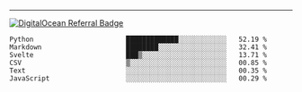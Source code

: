 ---
[![DigitalOcean Referral Badge](https://web-platforms.sfo2.digitaloceanspaces.com/WWW/Badge%203.svg)](https://www.digitalocean.com/?refcode=37fa54d82492&utm_campaign=Referral_Invite&utm_medium=Referral_Program&utm_source=badge)

<!--START_SECTION:waka-->

```text
Python                       █████████████░░░░░░░░░░░░   52.19 %
Markdown                     ████████░░░░░░░░░░░░░░░░░   32.41 %
Svelte                       ███▒░░░░░░░░░░░░░░░░░░░░░   13.71 %
CSV                          ▒░░░░░░░░░░░░░░░░░░░░░░░░   00.85 %
Text                         ░░░░░░░░░░░░░░░░░░░░░░░░░   00.35 %
JavaScript                   ░░░░░░░░░░░░░░░░░░░░░░░░░   00.29 %
```

<!--END_SECTION:waka-->


[linkedin]: https://www.linkedin.com/in/mohamed-elh/

